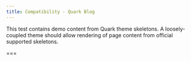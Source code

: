 ```yaml
---
title: Compatibility - Quark Blog
---
```


This test contains demo content from Quark theme skeletons. A loosely-coupled theme should  allow rendering of page content from official supported skeletons.

===